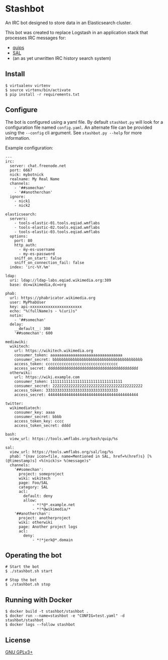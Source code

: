 Stashbot
========

An IRC bot designed to store data in an Elasticsearch cluster.

This bot was created to replace Logstash in an application stack that processes
IRC messages for:

- [quips](https://github.com/bd808/quips)
- [SAL](https://github.com/bd808/SAL)
- (an as yet unwritten IRC history search system)

Install
-------
```
$ virtualenv virtenv
$ source virtenv/bin/activate
$ pip install -r requirements.txt
```

Configure
---------
The bot is configured using a yaml file. By default `stashbot.py` will look for
a configuration file named `config.yaml`. An alternate file can be provided
using the `--config` cli argument. See `stashbot.py --help` for more
information.

Example configuration:
```
---
irc:
  server: chat.freenode.net
  port: 6667
  nick: mybotnick
  realname: My Real Name
  channels:
    - '##somechan'
    - '##anotherchan'
  ignore:
    - nick1
    - nick2

elasticsearch:
  servers:
    - tools-elastic-01.tools.eqiad.wmflabs
    - tools-elastic-02.tools.eqiad.wmflabs
    - tools-elastic-03.tools.eqiad.wmflabs
  options:
    port: 80
    http_auth:
      - my-es-username
      - my-es-password
    sniff_on_start: false
    sniff_on_connection_fail: false
  index: 'irc-%Y.%m'

ldap:
  uri: ldap://ldap-labs.eqiad.wikimedia.org:389
  base: dc=wikimedia,dc=org

phab:
  url: https://phabricator.wikimedia.org
  user: MyPhabUser
  key: api-xxxxxxxxxxxxxxxxxxxxxxx
  echo: "%(fullName)s - %(uri)s"
  notin:
    - '##somechan'
  delay:
    __default__: 300
    '##somechan': 600

mediawiki:
  wikitech:
    url: https://wikitech.wikimedia.org
    consumer_token: aaaaaaaaaaaaaaaaaaaaaaaaaaaaaaaa
    consumer_secret: bbbbbbbbbbbbbbbbbbbbbbbbbbbbbbbbbbbbbbbb
    access_token: cccccccccccccccccccccccccccccccc
    access_secret: dddddddddddddddddddddddddddddddddddddddd
  otherwiki:
    url: https://wiki.example.com
    consumer_token: 11111111111111111111111111111111
    consumer_secret: 2222222222222222222222222222222222222222
    access_token: 33333333333333333333333333333333
    access_secret: 4444444444444444444444444444444444444444

twitter:
  wikimediatech:
    consumer_key: aaaa
    consumer_secret: bbbb
    access_token_key: cccc
    access_token_secret: dddd

bash:
  view_url: https://tools.wmflabs.org/bash/quip/%s

sal:
  view_url: https://tools.wmflabs.org/sal/log/%s
  phab: "{nav icon=file, name=Mentioned in SAL, href=%(href)s} [%(@timestamp)s] <%(nick)s> %(message)s"
  channels:
    '##somechan':
      project: someproject
      wiki: wikitech
      page: Foo/SAL
      category: SAL
      acl:
        default: deny
        allow:
            - *!*@*.example.net
            - *!*@wikimedia/*
    '##anotherchan':
      project: anotherproject
      wiki: otherwiki
      page: Another project logs
      acl:
        deny:
            - *!*jerk@*.domain
```

Operating the bot
-----------------
```
# Start the bot
$ ./stashbot.sh start

# Stop the bot
$ ./stashbot.sh stop
```

Running with Docker
-------------------
```
$ docker build -t stashbot/stashbot .
$ docker run --name=stashbot -e "CONFIG=test.yaml" -d stashbot/stashbot
$ docker logs --follow stashbot
```

License
-------
[GNU GPLv3+](//www.gnu.org/copyleft/gpl.html "GNU GPLv3+")
